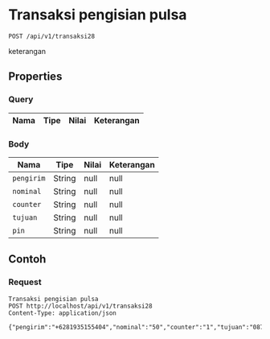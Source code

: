 # Transaksi pengisian pulsa
```http
POST /api/v1/transaksi28
```
keterangan
## Properties
### Query
Nama | Tipe | Nilai | Keterangan
--- | --- | --- | ---
### Body
Nama | Tipe | Nilai | Keterangan
--- | --- | --- | ---
<code>pengirim</code> | String | null | null
<code>nominal</code> | String | null | null
<code>counter</code> | String | null | null
<code>tujuan</code> | String | null | null
<code>pin</code> | String | null | null
## Contoh
### Request
```http
Transaksi pengisian pulsa
POST http://localhost/api/v1/transaksi28
Content-Type: application/json

{"pengirim":"+6281935155404","nominal":"50","counter":"1","tujuan":"087758437457","pin":"1234"}
```
